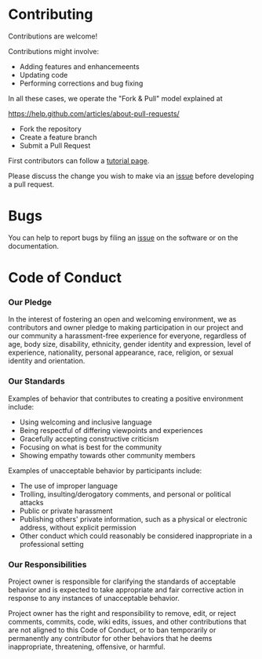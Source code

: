 # Contributing

Contributions are welcome!

Contributions might involve:

- Adding features and enhancemeents
- Updating code
- Performing corrections and bug fixing

In all these cases, we operate the "Fork & Pull" model explained at

https://help.github.com/articles/about-pull-requests/

- Fork the repository
- Create a feature branch
- Submit a Pull Request

First contributors can follow a [tutorial page](https://github.com/firstcontributions/first-contributions).

Please discuss the change you wish to make via an [issue](https://github.com/Ircama/pysnmp-sync-adapter/issues) before developing a pull request.

# Bugs

You can help to report bugs by filing an [issue](https://github.com/Ircama/pysnmp-sync-adapter/issues) on the software or on the documentation.

# Code of Conduct

### Our Pledge

In the interest of fostering an open and welcoming environment, we as
contributors and owner pledge to making participation in our project and our
community a harassment-free experience for everyone, regardless of age, body
size, disability, ethnicity, gender identity and expression, level of experience,
nationality, personal appearance, race, religion, or sexual identity and
orientation.

### Our Standards

Examples of behavior that contributes to creating a positive environment
include:

* Using welcoming and inclusive language
* Being respectful of differing viewpoints and experiences
* Gracefully accepting constructive criticism
* Focusing on what is best for the community
* Showing empathy towards other community members

Examples of unacceptable behavior by participants include:

* The use of improper language
* Trolling, insulting/derogatory comments, and personal or political attacks
* Public or private harassment
* Publishing others' private information, such as a physical or electronic address, without explicit permission
* Other conduct which could reasonably be considered inappropriate in a professional setting

### Our Responsibilities

Project owner is responsible for clarifying the standards of acceptable
behavior and is expected to take appropriate and fair corrective action in
response to any instances of unacceptable behavior.

Project owner has the right and responsibility to remove, edit, or
reject comments, commits, code, wiki edits, issues, and other contributions
that are not aligned to this Code of Conduct, or to ban temporarily or
permanently any contributor for other behaviors that he deems inappropriate,
threatening, offensive, or harmful.
